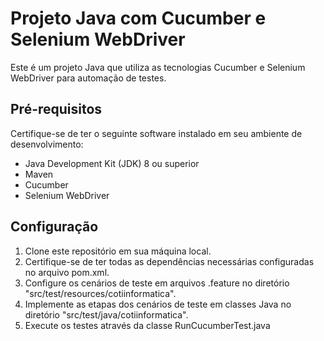 # Projeto Java com Cucumber e Selenium WebDriver

Este é um projeto Java que utiliza as tecnologias Cucumber e Selenium WebDriver para automação de testes.

## Pré-requisitos

Certifique-se de ter o seguinte software instalado em seu ambiente de desenvolvimento:

- Java Development Kit (JDK) 8 ou superior
- Maven
- Cucumber
- Selenium WebDriver

## Configuração

1. Clone este repositório em sua máquina local.
2. Certifique-se de ter todas as dependências necessárias configuradas no arquivo pom.xml.
3. Configure os cenários de teste em arquivos .feature no diretório "src/test/resources/cotiinformatica".
4. Implemente as etapas dos cenários de teste em classes Java no diretório "src/test/java/cotiinformatica".
5. Execute os testes através da classe RunCucumberTest.java
